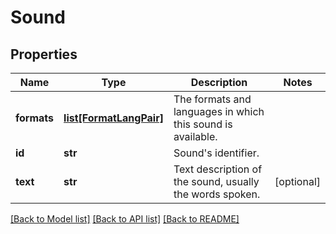 # Sound

## Properties
Name | Type | Description | Notes
------------ | ------------- | ------------- | -------------
**formats** | [**list[FormatLangPair]**](FormatLangPair.md) | The formats and languages in which this sound is available. | 
**id** | **str** | Sound&#39;s identifier. | 
**text** | **str** | Text description of the sound, usually the words spoken. | [optional] 

[[Back to Model list]](../README.md#documentation-for-models) [[Back to API list]](../README.md#documentation-for-api-endpoints) [[Back to README]](../README.md)


